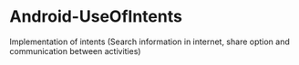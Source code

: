 # Android-UseOfIntents
Implementation of intents (Search information in internet, share option and communication between activities)
